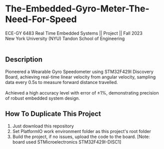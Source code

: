 # The-Embedded-Gyro-Meter-The-Need-For-Speed
ECE-GY 6483 Real Time Embedded Systems || Project || Fall 2023 <br />
New York University (NYU) Tandon School of Engineering <br /> <br />

## Description
Pioneered a Wearable Gyro Speedometer using STM32F429I Discovery Board, achieving real-time linear velocity from angular velocity, sampling data every 0.5s to measure forward distance travelled. <br /> <br />
Achieved a high accuracy level with error of ±1%, demonstrating precision of robust embedded system design. <br />

## How To Duplicate This Project
1. Just download this repository <br />
2. Set PlatformIO work environment folder as this project's root folder <br />
3. Build the project, if no issues, upload the code to the board. [Note: board used STMicroelectronics STM32F429I-DISC1]
